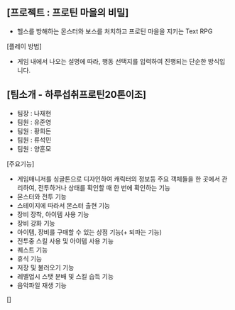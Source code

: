 [프로젝트 : 프로틴 마을의 비밀]
-
- 헬스를 방해하는 몬스터와 보스를 처치하고 프로틴 마을을 지키는 Text RPG

[플레이 방법]
- 게임 내에서 나오는 설명에 따라, 행동 선택지를 입력하여 진행되는 단순한 방식입니다.

[팀소개 - 하루섭취프로틴20톤이조]
-
- 팀장 : 나재현
- 팀원 : 유준영
- 팀원 : 황희돈
- 팀원 : 류석민
- 팀원 : 양훈모

[주요기능]
- 게임매니저를 싱글톤으로 디자인하여 캐릭터의 정보등 주요 객체들을 한 곳에서 관리하여, 전투하거나 상태를 확인할 때 한 번에 확인하는 기능
- 몬스터와 전투 기능
- 스테이지에 따라서 몬스터 출현 기능
- 장비 장착, 아이템 사용 기능
- 장비 강화 기능
- 아이템, 장비를 구매할 수 있는 상점 기능(+ 되파는 기능)
- 전투중 스킬 사용 및 아이템 사용  기능
- 퀘스트 기능
- 휴식 기능
- 저장 및 불러오기 기능
- 레벨업시 스탯 분배 및 스킬 습득 기능
- 음악파일 재생 기능
  
[]

